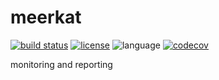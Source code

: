 # meerkat
[![build status](https://github.com/msaltnet/meerkat/actions/workflows/python-test.yml/badge.svg)](https://github.com/msaltnet/meerkat/actions/workflows/python-test.yml)
[![license](https://img.shields.io/github/license/msaltnet/meerkat.svg?style=flat-square)](https://github.com/msaltnet/meerkat/blob/main/LICENSE)
![language](https://img.shields.io/github/languages/top/msaltnet/meerkat.svg?style=flat-square&colorB=green)
[![codecov](https://codecov.io/gh/msaltnet/meerkat/branch/main/graph/badge.svg?token=BRCH1W1YSN)](https://codecov.io/gh/msaltnet/meerkat)

monitoring and reporting
